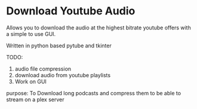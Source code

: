 <h1>Download Youtube Audio</h1>

Allows you to download the audio at the highest bitrate youtube offers with a simple to use GUI.

Written in python based pytube and tkinter


TODO: 
1. audio file compression
2. download audio from youtube playlists
3. Work on GUI


purpose: 
To Download long podcasts and compress them to be able to stream on a plex server 
